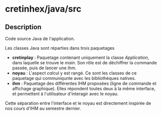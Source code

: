 cretinhex/java/src
==================


Description
-----------

Code source Java de l'application.

Les classes Java sont réparties dans trois paquetages

  - **cretinplay** : Paquetage contenant uniquement la classe *Application*, dans laquelle se trouve le *main*. Son rôle est de déchiffrer la commande passée, puis de lancer une ihm.
  - **noyau** : L'aspect *calcul* y est rangé. Ce sont les classes de ce paquetage qui communiqunte avec les bibliothèques natives.
  - **ihm** : Paquetage des différentes IHM proposées (ligne de commande et affichage graphique). Elles répondent toutes deux à la même interface, et permettent à l'utilisateur d'interagir avec le noyau.


Cette séparation entre l'interface et le noyau est directement inspirée de nos cours d'IHM au semestre dernier.





